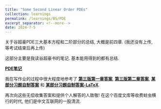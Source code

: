 ```yaml
---
title: "Some Second Linear Order PDEs"
collection: learnings
permalink: /learnings/BS/PDE
excerpt_separator: <!--more-->
date: 2024-7-5
---
```

关于谷超豪PDE三大基本方程和二阶部分的总结, 大概是前四章. (我还没有上传, 等考试结束后再上传)
<!--more-->

这部分主要是我读谷超豪书的笔记. 基本能用得到的都有总结. 

**[PDE笔记](https://NicolasKeng.github.io/notes/2024summer-PDE.pdf)** 

我在写作业的过程中很大程度地参考了
**[第三版第一章答案](https://www.doc88.com/p-571889072237.html)**, 
**[第三版第二章答案](https://max.book118.com/html/2017/0428/102839171.shtm)**, 
**[某部分习题自制答案](https://blog.csdn.net/2301_76884115/article/details/136648050)**
和
**[某部分习题自制答案-LaTeX](https://www.zhihu.com/question/354316452/answer/3227028048)**.

再次向这些无偿收集答案和提供个人解答的人致敬! 
在这个百度文库等收费蛀虫横行的时代, 他们是中文互联网的一股清流.
